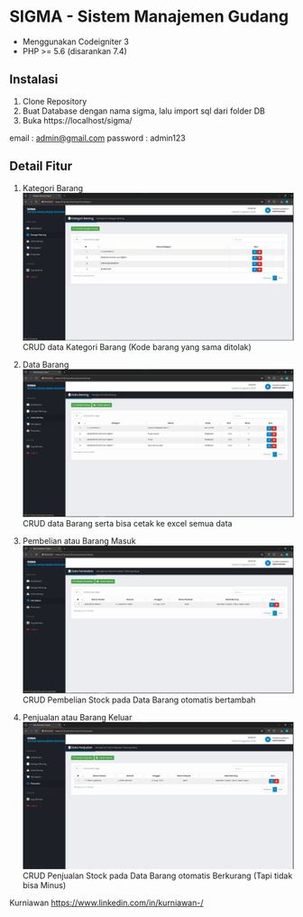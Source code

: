 # SIGMA - Sistem Manajemen Gudang

- Menggunakan Codeigniter 3
- PHP >= 5.6 (disarankan 7.4)

## Instalasi
1. Clone Repository
2. Buat Database dengan nama sigma, lalu import sql dari folder DB
4. Buka https://localhost/sigma/

email : admin@gmail.com
password : admin123

## Detail Fitur
1. Kategori Barang
![1. Kategori Barang](https://github.com/kurniawan097/sigma/blob/main/screenshot/kategori_barang.png?raw=true)
CRUD data Kategori Barang (Kode barang yang sama ditolak)

2. Data Barang
![2. Data Barang](https://github.com/kurniawan097/sigma/blob/main/screenshot/data_barang.png?raw=true)
CRUD data Barang serta bisa cetak ke excel semua data

3. Pembelian atau Barang Masuk
![3. Masuk](https://github.com/kurniawan097/sigma/blob/main/screenshot/pembelian_barang_masuk.png?raw=true)
CRUD Pembelian
Stock pada Data Barang otomatis bertambah

4. Penjualan atau Barang Keluar
![4. Keluar](https://github.com/kurniawan097/sigma/blob/main/screenshot/penjualan_barang_keluar.png?raw=true)
CRUD Penjualan
Stock pada Data Barang otomatis Berkurang (Tapi tidak bisa Minus)


Kurniawan
https://www.linkedin.com/in/kurniawan-/
